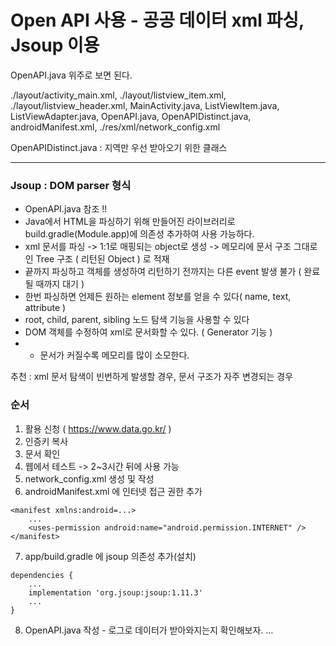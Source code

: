 # Open API 사용 - 공공 데이터 xml 파싱, Jsoup 이용
OpenAPI.java 위주로 보면 된다.

./layout/activity_main.xml, ./layout/listview_item.xml, ./layout/listview_header.xml, MainActivity.java, ListViewItem.java, ListViewAdapter.java, OpenAPI.java, OpenAPIDistinct.java, androidManifest.xml, ./res/xml/network_config.xml

OpenAPIDistinct.java : 지역만 우선 받아오기 위한 클래스

---------
### Jsoup : DOM parser 형식
+ OpenAPI.java 참조 !!
+ Java에서 HTML을 파싱하기 위해 만들어진 라이브러리로 build.gradle(Module.app)에 의존성 추가하여 사용 가능하다.
+ xml 문서를 파싱 -> 1:1로 매핑되는 object로 생성 -> 메모리에 문서 구조 그대로인 Tree 구조 ( 리턴된 Object ) 로 적재
+ 끝까지 파싱하고 객체를 생성하여 리턴하기 전까지는 다른 event 발생 불가 ( 완료될 때까지 대기 )
+ 한번 파싱하면 언제든 원하는 element 정보를 얻을 수 있다( name, text, attribute )
+ root, child, parent, sibling 노드 탐색 기능을 사용할 수 있다
+ DOM 객체를 수정하여 xml로 문서화할 수 있다. ( Generator 기능 )
+ - 문서가 커질수록 메모리를 많이 소모한다.

추천 : xml 문서 탐색이 빈번하게 발생할 경우, 문서 구조가 자주 변경되는 경우

### 순서

1. 활용 신청  ( https://www.data.go.kr/ )
2. 인증키 복사
3. 문서 확인
4. 웹에서 테스트 -> 2~3시간 뒤에 사용 가능
5. network_config.xml 생성 및 작성
6. androidManifest.xml 에 인터넷 접근 권한 추가
```
<manifest xmlns:android=...>
    ...
    <uses-permission android:name="android.permission.INTERNET" />
</manifest>
```
7. app/build.gradle 에 jsoup 의존성 추가(설치)
```
dependencies {
    ...
    implementation 'org.jsoup:jsoup:1.11.3'
    ...
}
```
8. OpenAPI.java 작성 - 로그로 데이터가 받아와지는지 확인해보자.
...
